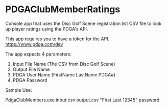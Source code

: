 # PDGAClubMemberRatings
Console app that uses the Disc Golf Scene registration list CSV file to look up player ratings using the PDGA's API. 

This app requires you to have a token for the API.
https://www.pdga.com/dev

The app expects 4 parameters:
1. Input File Name (The CSV from Disc Golf Scene)
2. Output File Name 
3. PDGA User Name (FirstName LastName PDGA#)
4. PDGA Password

Sample Use:

PdgaClubMembers.exe input.csv output.csv "First Last 12345" password